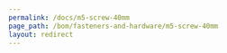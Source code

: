 ```yaml
---
permalink: /docs/m5-screw-40mm
page_path: /bom/fasteners-and-hardware/m5-screw-40mm
layout: redirect
---
```



